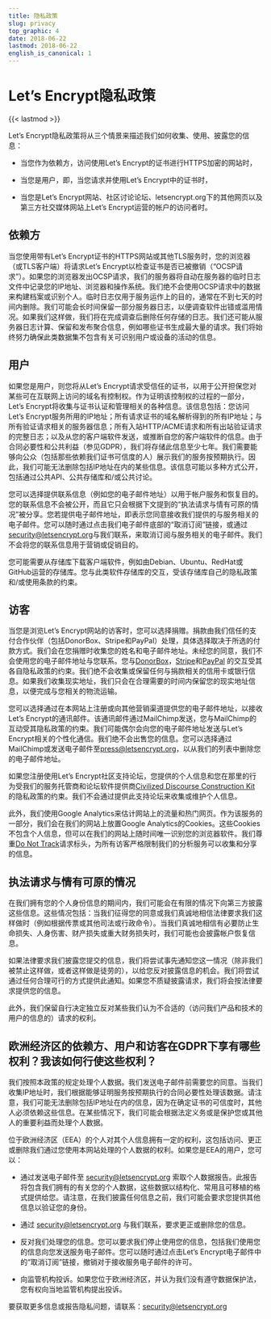 ```yaml
---
title: 隐私政策
slug: privacy
top_graphic: 4
date: 2018-06-22
lastmod: 2018-06-22
english_is_canonical: 1
---
```


# Let’s Encrypt隐私政策

{{< lastmod >}}

Let’s Encrypt隐私政策将从三个情景来描述我们如何收集、使用、披露您的信息：

* 当您作为依赖方，访问使用Let’s Encrypt的证书进行HTTPS加密的网站时，

* 当您是用户，即，当您请求并使用Let’s Encrypt中的证书时，

* 当您是Let’s Encrypt网站、社区讨论论坛、letsencrypt.org下的其他网页以及第三方社交媒体网站上Let’s Encrypt运营的帐户的访问者时。

## 依赖方

当您使用带有Let’s Encrypt证书的HTTPS网站或其他TLS服务时，您的浏览器（或TLS客户端）将请求Let’s Encrypt以检查证书是否已被撤销（“OCSP请求”）。如果您的浏览器发出OCSP请求，我们的服务器将自动在服务器的临时日志文件中记录您的IP地址、浏览器和操作系统。我们绝不会使用OCSP请求中的数据来构建档案或识别个人。临时日志仅用于服务运作上的目的，通常在不到七天的时间内删除。我们可能会长时间保留一部分服务器日志，以便调查软件出错或滥用情况。如果我们这样做，我们将在完成调查后删除任何存储的日志。我们还可能从服务器日志计算、保留和发布聚合信息，例如哪些证书生成最大量的请求。我们将始终努力确保此类数据集不包含有关可识别用户或设备的活动的信息。

## 用户

如果您是用户，则您将从Let’s Encrypt请求受信任的证书，以用于公开担保您对某些可在互联网上访问的域名有控制权。作为证明该控制权的过程的一部分，Let’s Encrypt将收集与证书认证和管理相关的各种信息。该信息包括：您访问Let’s Encrypt服务所用的IP地址；所有请求证书的域名解析得到的所有IP地址；与所有验证请求相关的服务器信息；所有入站HTTP/ACME请求和所有出站验证请求的完整日志；以及从您的客户端软件发送，或推断自您的客户端软件的信息。由于合同必要性和公共利益（参见GDPR），我们将存储此信息至少七年。我们需要能够向公众（包括那些依赖我们证书可信度的人）展示我们的服务按预期执行。因此，我们可能无法删除包括IP地址在内的某些信息。该信息可能以多种方式公开，包括通过公共API、公共存储库和/或公共讨论。

您可以选择提供联系信息（例如您的电子邮件地址）以用于帐户服务和恢复目的。您的联系信息不会被公开，而且它只会根据下文提到的“执法请求与情有可原的情况”被分享。您若提供电子邮件地址，即表示您同意接收我们提供的与服务相关的电子邮件。您可以随时通过点击我们电子邮件底部的“取消订阅”链接，或通过[security@letsencrypt.org](mailto:security@letsencrypt.org)与我们联系，来取消订阅与服务相关的电子邮件。我们不会将您的联系信息用于营销或促销目的。

您可能需要从存储库下载客户端软件，例如由Debian、Ubuntu、RedHat或GitHub运营的存储库。您与此类软件存储库的交互，受该存储库自己的隐私政策和/或使用条款的约束。

## 访客

当您是浏览Let’s Encrypt网站的访客时，您可以选择捐赠。捐款由我们信任的支付合作伙伴（包括DonorBox、Stripe和PayPal）处理，具体选择取决于所选的付款方式。我们会在您捐赠时收集您的姓名和电子邮件地址。未经您的同意，我们不会使用您的电子邮件地址与您联系。您与[DonorBox](https://donorbox.org/privacy)，[Stripe](https://stripe.com/privacy/)和[PayPal](https://www.paypal.com/us/webapps/mpp/ua/privacy-full) 的交互受其各自隐私政策的约束。我们绝不会收集或保留任何与捐款相关的信用卡或银行信息。如果我们收集现实地址，我们只会在合理需要的时间内保留您的现实地址信息，以便完成与您相关的物流运输。

您可以选择通过在本网站上注册或向其他营销渠道提供您的电子邮件地址，以接收Let’s Encrypt的通讯邮件。该通讯邮件通过MailChimp发送，您与MailChimp的互动受其隐私政策的约束。我们可能偶尔会向您的电子邮件地址发送与Let’s Encrypt相关的个性化通信。我们绝不会出售您的信息。您可以选择通过MailChimp或发送电子邮件至[press@letsencrypt.org](mailto:press@letsencrypt.org)，以从我们的列表中删除您的电子邮件地址。

如果您注册使用Let’s Encrypt社区支持论坛，您提供的个人信息和您在那里的行为受我们的服务托管商和论坛软件提供商[Civilized Discourse Construction Kit](https://www.discourse.org/privacy) 的隐私政策的约束。我们不会通过提供此支持论坛来收集或维护个人信息。

此外，我们使用Google Analytics来估计网站上的流量和热门网页。作为该服务的一部分，我们会在我们的网站上放置Google Analytics的Cookies。这些Cookies不包含个人信息，但可以在我们的网站上随时间唯一识别您的浏览器软件。我们尊重[Do Not Track](http://donottrack.us/)请求标头，为所有访客严格限制我们的分析服务可以收集和分享的信息。

## 执法请求与情有可原的情况

在我们拥有您的个人身份信息的期间内，我们可能会在有限的情况下向第三方披露这些信息。这些情况包括：当我们征得您的同意或我们真诚地相信法律要求我们这样做时（例如根据传票或其他司法或行政命令）。当我们真诚地相信有必要防止生命损失、人身伤害、财产损失或重大财务损失时，我们可能也会披露帐户恢复信息。

如果法律要求我们披露您提交的信息，我们将尝试事先通知您这一情况（除非我们被禁止这样做，或者这样做是徒劳的），以给您反对披露信息的机会。我们将尝试通过任何合理可行的方式提供此通知。如果您不质疑披露请求，我们将会按法律要求提供您的信息。

此外，我们保留自行决定独立反对某些我们认为不合适的（访问我们产品和技术的用户的信息的）请求的权利。

## 欧洲经济区的依赖方、用户和访客在GDPR下享有哪些权利？我该如何行使这些权利？

我们按照本政策的规定处理个人数据。我们发送电子邮件前需要您的同意。当我们收集IP地址时，我们根据能够证明服务按预期执行的合同必要性处理该数据。请注意，我们可能无法删除包括IP地址在内的信息，因为在确定证书的可信度时，其他人必须依赖这些信息。在某些情况下，我们可能会根据法定义务或是保护您或其他人的重要利益而处理个人数据。

位于欧洲经济区（EEA）的个人对其个人信息拥有一定的权利，这包括访问、更正或删除我们通过您使用本网站处理的个人数据的权利。如果您是EEA的用户，您可以：

* 通过发送电子邮件至 security@letsencrypt.org 索取个人数据报告。此报告将包含我们拥有的有关您的个人数据，这些数据以结构化、常用且可移植的格式提供给您。请注意，在我们披露任何信息之前，我们可能会要求您提供其他信息以验证您的身份。

* 通过 security@letsencrypt.org 与我们联系，要求更正或删除您的信息。

* 反对我们处理您的信息。您可以要求我们停止使用您的信息，包括我们使用您的信息向您发送服务电子邮件。您可以随时通过点击Let’s Encrypt电子邮件中的“取消订阅”链接，撤销对于接收服务电子邮件的许可。

* 向监管机构投诉。如果您位于欧洲经济区，并认为我们没有遵守数据保护法，您有权向当地监管机构提出投诉。

要获取更多信息或报告隐私问题，请联系：[security@letsencrypt.org](mailto:security@letsencrypt.org)
